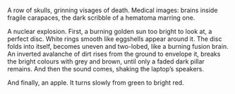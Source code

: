 A row of skulls, grinning visages of death. Medical images: brains inside fragile carapaces, the dark scribble of a hematoma marring one. 

A nuclear explosion. First, a burning golden sun too bright to look at, a perfect disc. White rings smooth like eggshells appear around it. The disc folds into itself, becomes uneven and two-lobed, like a burning fusion brain. An inverted avalanche of dirt rises from the ground to envelope it, breaks the bright colours with grey and brown, until only a faded dark pillar remains. And then the sound comes, shaking the laptop’s speakers.

And finally, an apple. It turns slowly from green to bright red.